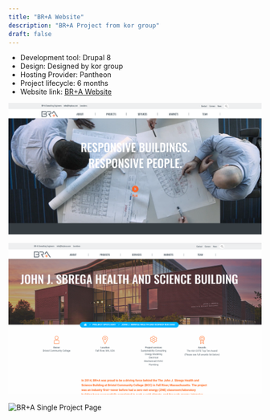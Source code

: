```yaml
---
title: "BR+A Website"
description: "BR+A Project from kor group"
draft: false
---
```


- Development tool: Drupal 8         
- Design: Designed by kor group   
- Hosting Provider: Pantheon  
- Project lifecycle: 6 months  
- Website link: [BR+A Website](https://brplusa.com/)  

![BR+A Homepage](../../assets/portfolio/kor/feature/bra/full-bra-homepage.png)

![BR+A Project Spotlight Page](../../assets/portfolio/kor/feature/bra/full-bra-project-spotlight.png)

![BR+A Single Project Page](../../assets/portfolio/kor/feature/bra/full-bra-single-project.png)